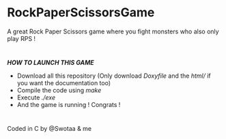 # RockPaperScissorsGame
A great Rock Paper Scissors game where you fight monsters who also only play RPS ! 
#
***HOW TO LAUNCH THIS GAME***
<ul>
  <li>Download all this repository (Only download <i>Doxyfile</i> and the <i>html/</i> if you want the documentation too)</li>
  <li>Compile the code using <i>make</i></li>
  <li>Execute <i>./exe</i></li>
  <li>And the game is running ! Congrats !</li>
</ul>

#
Coded in C by @Swotaa &amp; me
